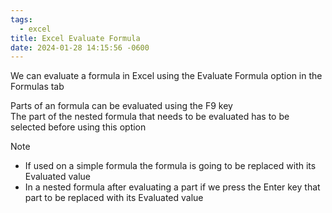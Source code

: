 ```yaml
---
tags:
  - excel
title: Excel Evaluate Formula
date: 2024-01-28 14:15:56 -0600
---
```


We can evaluate a formula in Excel using the Evaluate Formula option in the Formulas tab

Parts of an formula can be evaluated using the F9 key  
The part of the nested formula that needs to be evaluated has to be selected before using this option

 > [!note]
 > * If used on a simple formula the formula is going to be replaced with its Evaluated value
 > * In a nested formula after evaluating a part if we press the Enter key that part to be replaced with its Evaluated value
 